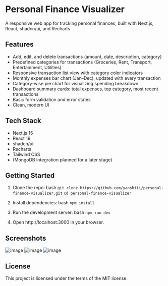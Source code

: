 # Personal Finance Visualizer
A responsive web app for tracking personal finances, built with Next.js, React, shadcn/ui, and Recharts.

## Features
- Add, edit, and delete transactions (amount, date, description, category)
- Predefined categories for transactions (Groceries, Rent, Transport, Entertainment, Utilities)
- Responsive transaction list view with category color indicators
- Monthly expenses bar chart (Jan–Dec), updated with every transaction
- Category-wise pie chart for visualizing spending breakdown
- Dashboard summary cards: total expenses, top category, most recent transactions
- Basic form validation and error states
- Clean, modern UI 

## Tech Stack
- Next.js 15
- React 19
- shadcn/ui
- Recharts
- Tailwind CSS
- (MongoDB integration planned for a later stage)

## Getting Started
1. Clone the repo:
bash
```git clone https://github.com/yanshiii/personal-finance-visualizer.git```
```cd personal-finance-visualizer```

2. Install dependencies:
bash
```npm install```

3. Run the development server:
bash
```npm run dev```

4. Open http://localhost:3000 in your browser.

## Screenshots
![image](https://github.com/user-attachments/assets/614af7b6-c0d5-4eb4-9ac3-d85c277af979)
![image](https://github.com/user-attachments/assets/5d628ead-b16c-4486-a48c-6952517b458d)
![image](https://github.com/user-attachments/assets/ca01e44e-68a7-4378-8c89-0308e9c41729)


## License
This project is licensed under the terms of the MIT license.

